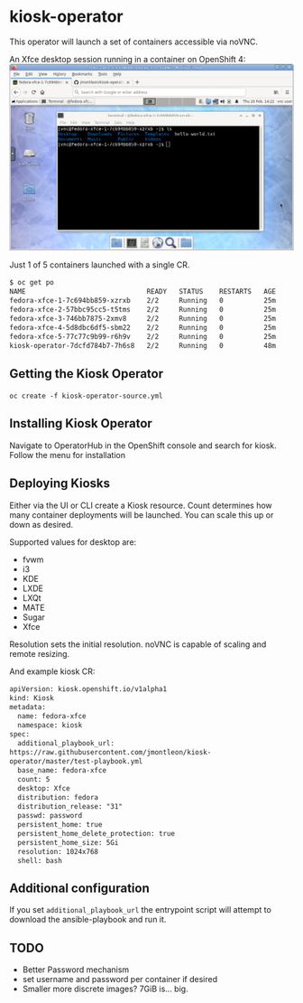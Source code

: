 # kiosk-operator
This operator will launch a set of containers accessible via noVNC.

An Xfce desktop session running in a container on OpenShift 4:
![Xfce Desktop](https://github.com/jmontleon/kiosk-operator/blob/master/fedora-xfce.png)

Just 1 of 5 containers launched with a single CR.
```
$ oc get po
NAME                              READY   STATUS    RESTARTS   AGE
fedora-xfce-1-7c694bb859-xzrxb    2/2     Running   0          25m
fedora-xfce-2-57bbc95cc5-t5tms    2/2     Running   0          25m
fedora-xfce-3-746bb7875-2xmv8     2/2     Running   0          25m
fedora-xfce-4-5d8dbc6df5-sbm22    2/2     Running   0          25m
fedora-xfce-5-77c77c9b99-r6h9v    2/2     Running   0          25m
kiosk-operator-7dcfd784b7-7h6s8   2/2     Running   0          48m
```

## Getting the Kiosk Operator
`oc create -f kiosk-operator-source.yml`

## Installing Kiosk Operator
Navigate to OperatorHub in the OpenShift console and search for kiosk. Follow the menu for installation

## Deploying Kiosks
Either via the UI or CLI create a Kiosk resource.  Count determines how many container deployments will be launched. You can scale this up or down as desired.

Supported values for desktop are:
- fvwm
- i3
- KDE
- LXDE
- LXQt
- MATE
- Sugar
- Xfce

Resolution sets the initial resolution. noVNC is capable of scaling and remote resizing.

And example kiosk CR:
```
apiVersion: kiosk.openshift.io/v1alpha1
kind: Kiosk
metadata:
  name: fedora-xfce
  namespace: kiosk
spec:
  additional_playbook_url: https://raw.githubusercontent.com/jmontleon/kiosk-operator/master/test-playbook.yml
  base_name: fedora-xfce
  count: 5
  desktop: Xfce
  distribution: fedora
  distribution_release: "31"
  passwd: password
  persistent_home: true
  persistent_home_delete_protection: true
  persistent_home_size: 5Gi
  resolution: 1024x768
  shell: bash
```

## Additional configuration
If you set `additional_playbook_url` the entrypoint script will attempt to download the ansible-playbook and run it.

## TODO
- Better Password mechanism
- set username and password per container if desired
- Smaller more discrete images? 7GiB is... big.
